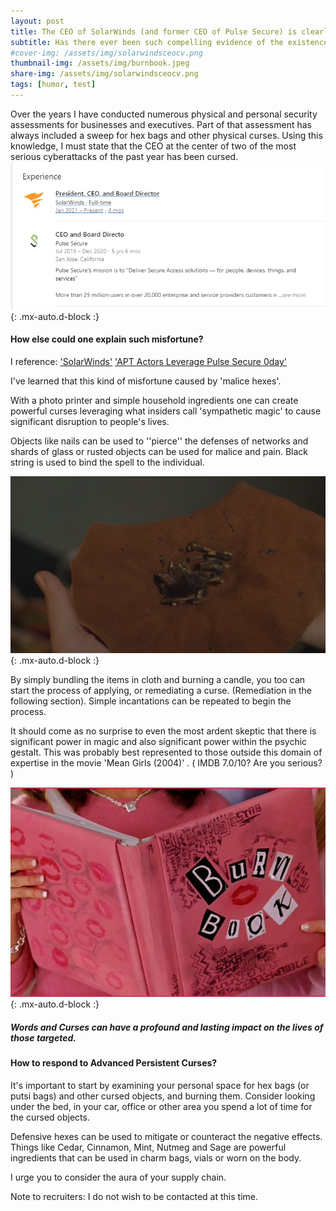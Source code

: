 ```yaml
---
layout: post
title: The CEO of SolarWinds (and former CEO of Pulse Secure) is clearly a victim of witchcraft.
subtitle: Has there ever been such compelling evidence of the existence of magic?
#cover-img: /assets/img/solarwindsceocv.png
thumbnail-img: /assets/img/burnbook.jpeg
share-img: /assets/img/solarwindsceocv.png
tags: [humor, test]
---
```


Over the years I have conducted numerous physical and personal security assessments for businesses and executives. Part of that assessment has always included a sweep for hex bags and other physical curses. Using this knowledge, I must state that the CEO at the center of two of the most serious cyberattacks of the past year has been cursed.
![bad luck](/assets/img/solarwindsceocv.png){: .mx-auto.d-block :}

#### How else could one explain such misfortune?
I reference:
['SolarWinds'](https://en.wikipedia.org/wiki/2020_United_States_federal_government_data_breach)
['APT Actors Leverage Pulse Secure 0day'](https://www.fireeye.com/blog/threat-research/2021/04/suspected-apt-actors-leverage-bypass-techniques-pulse-secure-zero-day.html)

I've learned that this kind of misfortune caused by 'malice hexes'.

With a photo printer and simple household ingredients one can create powerful curses leveraging what insiders call 'sympathetic magic' to cause significant disruption to people's lives.

Objects like nails can be used to ''pierce'' the defenses of networks and shards of glass or rusted objects can be used for malice and pain. Black string is used to bind the spell to the individual.

![Hex Bags](/assets/img/hexbag.jpeg){: .mx-auto.d-block :}


By simply bundling the items in cloth and burning a candle, you too can start the process of applying, or remediating a curse. (Remediation in the following section). Simple incantations can be repeated to begin the process.

It should come as no surprise to even the most ardent skeptic that there is significant power in magic and also significant power within the psychic gestalt. This was probably best represented to those outside this domain of expertise in the movie 'Mean Girls (2004)' . ( IMDB 7.0/10? Are you serious? )

![Burn Book](/assets/img/burnbook.jpeg){: .mx-auto.d-block :}
##### _Words and Curses can have a profound and lasting impact on the lives of those targeted._

#### How to respond to Advanced Persistent Curses?

It's important to start by examining your personal space for hex bags (or putsi bags) and other cursed objects, and burning them. Consider looking under the bed, in your car, office or other area you spend a lot of time for the cursed objects.

Defensive hexes can be used to mitigate or counteract the negative effects. Things like Cedar, Cinnamon, Mint, Nutmeg and Sage are powerful ingredients that can be used in charm bags, vials or worn on the body.

I urge you to consider the aura of your supply chain.

Note to recruiters: I do not wish to be contacted at this time.

